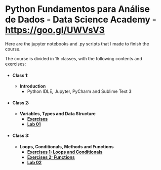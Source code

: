 # Python Fundamentos para Análise de Dados - Data Science Academy - https://goo.gl/UWVsV3

<!-- ### **[Certificate.](https://www.coursera.org/account/accomplishments/records/KCKPHCSMLQKS)** Completed at ? ?, 2018. -->

Here are the jupyter notebooks and .py scripts that I made to finish the course.

The course is divided in 15 classes, with the following contents and exercises:

* #### Class 1:
  * **Introduction**
    * Python IDLE, Jupyter, PyCharm and Sublime Text 3
  
* #### Class 2:
  * **Variables, Types and Data Structure**
    * **[Exercises](https://github.com/samuel-sanches-BR/Cursos-Python/blob/dsa-fundPythonExercises/DSA-Python-Cap02-Exercicios.ipynb)**
    * **[Lab 01](https://github.com/samuel-sanches-BR/Cursos-Python/blob/dsa-fundPythonExercises/game.py)**
     
* #### Class 3:
  * **Loops, Conditionals, Methods and Functions**
    * **[Exercises 1: Loops and Conditionals](https://github.com/samuel-sanches-BR/Cursos-Python/blob/dsa-fundPythonExercises/DSA-Python-Cap03-Exercicios-Loops-Condiconais.ipynb)**
    * **[Exercises 2: Functions](https://github.com/samuel-sanches-BR/Cursos-Python/blob/dsa-fundPythonExercises/DSA-Python-Cap03-Exercicios-Funcoes.ipynb)**
    * **[Lab 02](https://github.com/samuel-sanches-BR/Cursos-Python/blob/dsa-fundPythonExercises/calculadora_v1.py)**
 
      
<!-- * #### Class 3:
  * **Solved Exercise: Matrix Sum**
  * **Solved Exercise: Matrix Multiplication**
  * **OOP: Object Oriented Programming 1**
  * **OOP: Object Oriented Programming 2**
  * **Testable Codes**
  * **Tests**
      * Testable Codes
  * **Exercise list - 3 and Extra exercises**
      * [Exercise 1, 2 and Extra exercise 1, 2](https://github.com/samuel-sanches-BR/Cursos-Python/blob/exercises-coursera-python2/Week3_1_2_E_1_2_class_triangle.py)
      
-->
